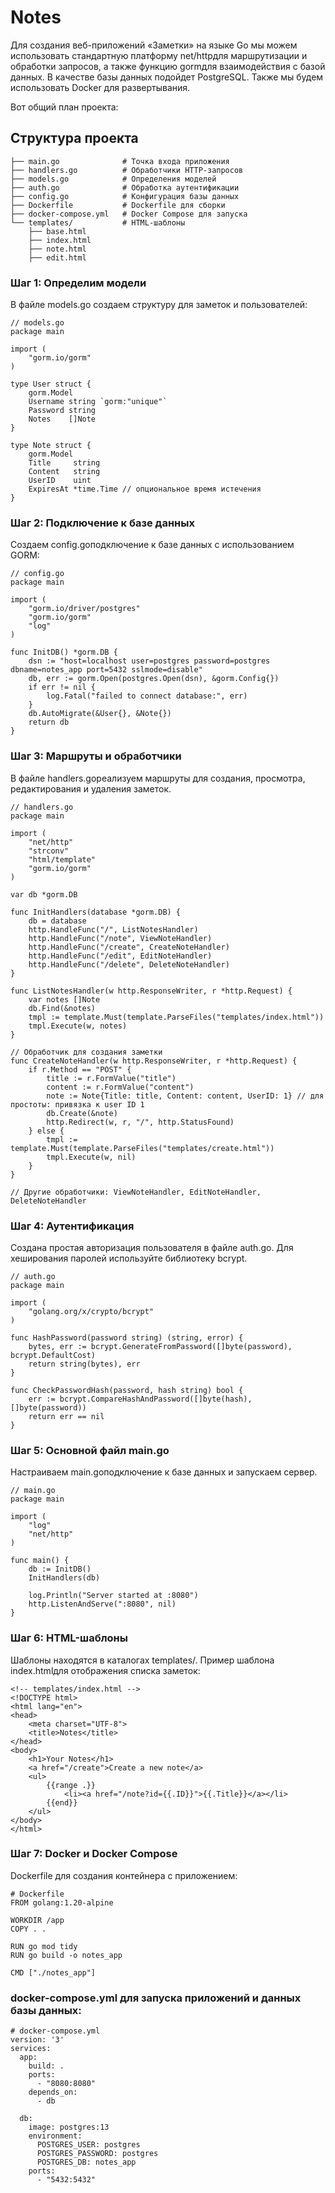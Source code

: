 # Notes
Для создания веб-приложений «Заметки» на языке Go мы можем использовать стандартную платформу net/httpдля маршрутизации и обработки запросов,
 а также функцию gormдля взаимодействия с базой данных. В качестве базы данных подойдет PostgreSQL. Также мы будем использовать Docker для развертывания.

Вот общий план проекта:
## Структура проекта
```notes_app/
├── main.go              # Точка входа приложения
├── handlers.go          # Обработчики HTTP-запросов
├── models.go            # Определения моделей
├── auth.go              # Обработка аутентификации
├── config.go            # Конфигурация базы данных
├── Dockerfile           # Dockerfile для сборки
├── docker-compose.yml   # Docker Compose для запуска
└── templates/           # HTML-шаблоны
    ├── base.html
    ├── index.html
    ├── note.html
    ├── edit.html
```
### Шаг 1: Определим модели
В файле models.go создаем структуру для заметок и пользователей:
```
// models.go
package main

import (
    "gorm.io/gorm"
)

type User struct {
    gorm.Model
    Username string `gorm:"unique"`
    Password string
    Notes    []Note
}

type Note struct {
    gorm.Model
    Title     string
    Content   string
    UserID    uint
    ExpiresAt *time.Time // опциональное время истечения
}
```
### Шаг 2: Подключение к базе данных
Создаем config.goподключение к базе данных с использованием GORM:
```
// config.go
package main

import (
    "gorm.io/driver/postgres"
    "gorm.io/gorm"
    "log"
)

func InitDB() *gorm.DB {
    dsn := "host=localhost user=postgres password=postgres dbname=notes_app port=5432 sslmode=disable"
    db, err := gorm.Open(postgres.Open(dsn), &gorm.Config{})
    if err != nil {
        log.Fatal("failed to connect database:", err)
    }
    db.AutoMigrate(&User{}, &Note{})
    return db
}
```
### Шаг 3: Маршруты и обработчики
В файле handlers.goреализуем маршруты для создания, просмотра, редактирования и удаления заметок.
```
// handlers.go
package main

import (
    "net/http"
    "strconv"
    "html/template"
    "gorm.io/gorm"
)

var db *gorm.DB

func InitHandlers(database *gorm.DB) {
    db = database
    http.HandleFunc("/", ListNotesHandler)
    http.HandleFunc("/note", ViewNoteHandler)
    http.HandleFunc("/create", CreateNoteHandler)
    http.HandleFunc("/edit", EditNoteHandler)
    http.HandleFunc("/delete", DeleteNoteHandler)
}

func ListNotesHandler(w http.ResponseWriter, r *http.Request) {
    var notes []Note
    db.Find(&notes)
    tmpl := template.Must(template.ParseFiles("templates/index.html"))
    tmpl.Execute(w, notes)
}

// Обработчик для создания заметки
func CreateNoteHandler(w http.ResponseWriter, r *http.Request) {
    if r.Method == "POST" {
        title := r.FormValue("title")
        content := r.FormValue("content")
        note := Note{Title: title, Content: content, UserID: 1} // для простоты: привязка к user ID 1
        db.Create(&note)
        http.Redirect(w, r, "/", http.StatusFound)
    } else {
        tmpl := template.Must(template.ParseFiles("templates/create.html"))
        tmpl.Execute(w, nil)
    }
}

// Другие обработчики: ViewNoteHandler, EditNoteHandler, DeleteNoteHandler
```
### Шаг 4: Аутентификация
Создана простая авторизация пользователя в файле auth.go. Для хеширования паролей используйте библиотеку bcrypt.
```
// auth.go
package main

import (
    "golang.org/x/crypto/bcrypt"
)

func HashPassword(password string) (string, error) {
    bytes, err := bcrypt.GenerateFromPassword([]byte(password), bcrypt.DefaultCost)
    return string(bytes), err
}

func CheckPasswordHash(password, hash string) bool {
    err := bcrypt.CompareHashAndPassword([]byte(hash), []byte(password))
    return err == nil
}
```
### Шаг 5: Основной файл main.go
Настраиваем main.goподключение к базе данных и запускаем сервер.
```
// main.go
package main

import (
    "log"
    "net/http"
)

func main() {
    db := InitDB()
    InitHandlers(db)

    log.Println("Server started at :8080")
    http.ListenAndServe(":8080", nil)
}
```
### Шаг 6: HTML-шаблоны
Шаблоны находятся в каталогах templates/. Пример шаблона index.htmlдля отображения списка заметок:
```
<!-- templates/index.html -->
<!DOCTYPE html>
<html lang="en">
<head>
    <meta charset="UTF-8">
    <title>Notes</title>
</head>
<body>
    <h1>Your Notes</h1>
    <a href="/create">Create a new note</a>
    <ul>
        {{range .}}
            <li><a href="/note?id={{.ID}}">{{.Title}}</a></li>
        {{end}}
    </ul>
</body>
</html>
```
### Шаг 7: Docker и Docker Compose
Dockerfile для создания контейнера с приложением:

```
# Dockerfile
FROM golang:1.20-alpine

WORKDIR /app
COPY . .

RUN go mod tidy
RUN go build -o notes_app

CMD ["./notes_app"]
```
### docker-compose.yml для запуска приложений и данных базы данных:
```
# docker-compose.yml
version: '3'
services:
  app:
    build: .
    ports:
      - "8080:8080"
    depends_on:
      - db

  db:
    image: postgres:13
    environment:
      POSTGRES_USER: postgres
      POSTGRES_PASSWORD: postgres
      POSTGRES_DB: notes_app
    ports:
      - "5432:5432"
```

